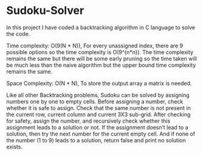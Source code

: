 # Sudoku-Solver
In this project I have coded a backtracking algorithm in C language to solve the code.

Time complexity:
O(9(N * N)), For every unassigned index, there are 9 possible options so the time complexity is O(9^(n*n)). The time complexity remains the same but there will be some early pruning so the time taken will be much less than the naive algorithm but the upper bound time complexity remains the same.

Space Complexity:
O(N * N), To store the output array a matrix is needed.

Like all other Backtracking problems, Sudoku can be solved by assigning numbers one by one to empty cells. Before assigning a number, check whether it is safe to assign.
Check that the same number is not present in the current row, current column and current 3X3 sub-grid. After checking for safety, assign the number, and recursively check whether this assignment leads to a solution or not. If the assignment doesn’t lead to a solution, then try the next number for the current empty cell. And if none of the number (1 to 9) leads to a solution, return false and print no solution exists.
